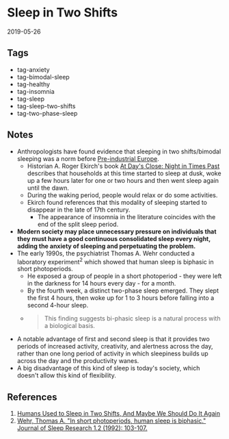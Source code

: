 # Sleep in Two Shifts

2019-05-26

## Tags

- tag-anxiety
- tag-bimodal-sleep
- tag-healthy
- tag-insomnia
- tag-sleep
- tag-sleep-two-shifts
- tag-two-phase-sleep

## Notes

- Anthropologists have found evidence that sleeping in two shifts/bimodal sleeping was a norm before [Pre-industrial Europe](./PreIndustrialEurope.md).
  - Historian A. Roger Ekirch's book [At Day's Close: Night in Times Past](https://www.amazon.com/At-Days-Close-Night-Times/dp/0393329011) describes that households at this time started to sleep at dusk, woke up a few hours later for one or two hours and then went sleep again until the dawn.
  - During the waking period, people would relax or do some activities.
  - Ekirch found references that this modality of sleeping started to disappear in the late of 17th century.
    - The appearance of insomnia in the literature coincides with the end of the split sleep period.
- **Modern society may place unnecessary pressure on individuals that they must have a good continuous consolidated sleep every night, adding the anxiety of sleeping and perpetuating the problem.**
- The early 1990s, the psychiatrist Thomas A. Wehr conducted a laboratory experiment<sup>2</sup> which showed that human sleep is biphasic in short photoperiods.
  - He exposed a group of people in a short photoperiod - they were left in the darkness for 14 hours every day - for a month.
  - By the fourth week, a distinct two-phase sleep emerged. They slept the first 4 hours, then woke up for 1 to 3 hours before falling into a second 4-hour sleep.
  - > This finding suggests bi-phasic sleep is a natural process with a biological basis.
- A notable advantage of first and second sleep is that it provides two periods of increased activity, creativity, and alertness across the day, rather than one long period of activity in which sleepiness builds up across the day and the productivity wanes.
- A big disadvantage of this kind of sleep is today's society, which doesn't allow this kind of flexibility.

## References

1. [Humans Used to Sleep in Two Shifts, And Maybe We Should Do It Again](https://www.sciencealert.com/humans-used-to-sleep-in-two-shifts-maybe-we-should-again)
2. [Wehr, Thomas A. "In short photoperiods, human sleep is biphasic." Journal of Sleep Research 1.2 (1992): 103-107.](https://onlinelibrary.wiley.com/doi/abs/10.1111/j.1365-2869.1992.tb00019.x)
